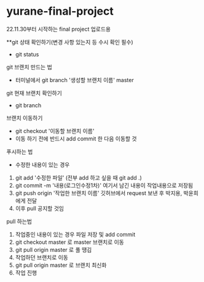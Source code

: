 # yurane-final-project

22.11.30부터 시작하는 final project 업로드용

\*\*git 상태 확인하기(변경 사항 있는지 등 수시 확인 필수)

- git status

git 브랜치 만드는 법

- 터미널에서 git branch '생성할 브랜치 이름' master

git 현재 브랜치 확인하기

- git branch

브랜치 이동하기

- git checkout '이동할 브랜치 이름'
- 이동 하기 전에 반드시 add commit 한 다음 이동할 것

푸시하는 법

- 수정한 내용이 있는 경우

1. git add '수정한 파일'
   (전부 add 하고 싶을 때 git add .)
2. git commit -m '내용(로그인수정1차)'
   여기서 남긴 내용이 작업내용으로 저장됨
3. git push origin '작업한 브랜치 이름'
   깃허브에서 request 보낸 후 박지용, 박윤희 에게 전달
4. 이후 pull 공지할 것임

pull 하는법

1. 작업중인 내용이 있는 경우 파일 저장 및 add commit
2. git checkout master 로 master 브랜치로 이동
3. git pull origin master 로 풀 땡김
4. 작업하던 브랜치로 이동
5. git pull origin master 로 브랜치 최신화
6. 작업 진행
